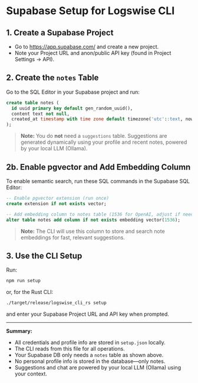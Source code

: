 # Supabase Setup for Logswise CLI

## 1. Create a Supabase Project
- Go to https://app.supabase.com/ and create a new project.
- Note your Project URL and anon/public API key (found in Project Settings → API).

## 2. Create the `notes` Table
Go to the SQL Editor in your Supabase project and run:

```sql
create table notes (
  id uuid primary key default gen_random_uuid(),
  content text not null,
  created_at timestamp with time zone default timezone('utc'::text, now())
);
```

> **Note:** You do **not** need a `suggestions` table. Suggestions are generated dynamically using your profile and recent notes, powered by your local LLM (Ollama).

## 2b. Enable pgvector and Add Embedding Column
To enable semantic search, run these SQL commands in the Supabase SQL Editor:

```sql
-- Enable pgvector extension (run once)
create extension if not exists vector;

-- Add embedding column to notes table (1536 for OpenAI, adjust if needed)
alter table notes add column if not exists embedding vector(1536);
```

> **Note:** The CLI will use this column to store and search note embeddings for fast, relevant suggestions.

## 3. Use the CLI Setup
Run:
```sh
npm run setup
```
or, for the Rust CLI:
```sh
./target/release/logswise_cli_rs setup
```
and enter your Supabase Project URL and API key when prompted.

---

**Summary:**
- All credentials and profile info are stored in `setup.json` locally.
- The CLI reads from this file for all operations.
- Your Supabase DB only needs a `notes` table as shown above.
- No personal profile info is stored in the database—only notes.
- Suggestions and chat are powered by your local LLM (Ollama) using your context.
